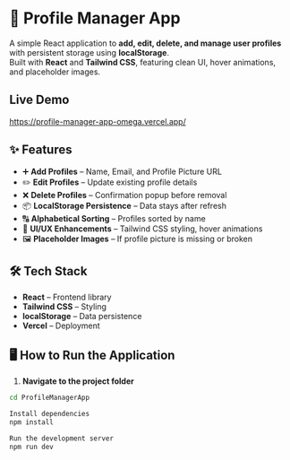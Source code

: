 # 📇 Profile Manager App

A simple React application to **add, edit, delete, and manage user profiles** with persistent storage using **localStorage**.  
Built with **React** and **Tailwind CSS**, featuring clean UI, hover animations, and placeholder images.

##  Live Demo
https://profile-manager-app-omega.vercel.app/


## ✨ Features
- ➕ **Add Profiles** – Name, Email, and Profile Picture URL
- ✏️ **Edit Profiles** – Update existing profile details
- ❌ **Delete Profiles** – Confirmation popup before removal
- 📦 **LocalStorage Persistence** – Data stays after refresh
- 🔠 **Alphabetical Sorting** – Profiles sorted by name
- 🎨 **UI/UX Enhancements** – Tailwind CSS styling, hover animations
- 🖼 **Placeholder Images** – If profile picture is missing or broken


## 🛠 Tech Stack
- **React** – Frontend library
- **Tailwind CSS** – Styling
- **localStorage** – Data persistence
- **Vercel** – Deployment

## 🖥 How to Run the Application

1. **Navigate to the project folder**
```bash
cd ProfileManagerApp

Install dependencies
npm install

Run the development server
npm run dev
